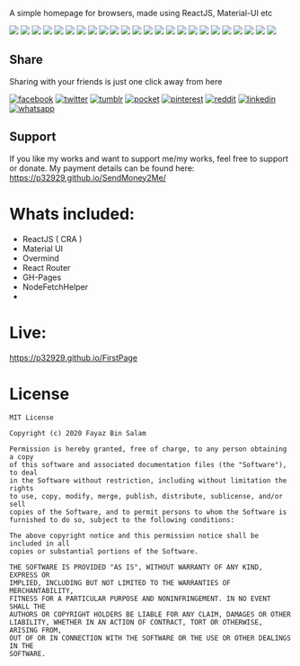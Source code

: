 A simple homepage for browsers, made using ReactJS, Material-UI etc

[![](https://badgen.net/github/release/p32929/FirstPage)]() [![](https://badgen.net/github/release/p32929/FirstPage/stable)]() [![](https://badgen.net/github/tag/p32929/FirstPage)]() [![](https://badgen.net/github/watchers/p32929/FirstPage)]() [![](https://badgen.net/github/checks/p32929/FirstPage)]() [![](https://badgen.net/github/status/p32929/FirstPage)]() [![](https://badgen.net/github/stars/p32929/FirstPage)]() [![](https://badgen.net/github/forks/p32929/FirstPage)]() [![](https://badgen.net/github/issues/p32929/FirstPage)]() [![](https://badgen.net/github/open-issues/p32929/FirstPage)]() [![](https://badgen.net/github/closed-issues/p32929/FirstPage)]() [![](https://badgen.net/github/label-issues/p32929/FirstPage/help-wanted/open)]() [![](https://badgen.net/github/prs/p32929/FirstPage)]() [![](https://badgen.net/github/open-prs/p32929/FirstPage)]() [![](https://badgen.net/github/closed-prs/p32929/FirstPage)]() [![](https://badgen.net/github/merged-prs/p32929/FirstPage)]() [![](https://badgen.net/github/commits/p32929/FirstPage)]() [![](https://badgen.net/github/last-commit/p32929/FirstPage)]() [![](https://badgen.net/github/branches/p32929/FirstPage)]() [![](https://badgen.net/github/releases/p32929/FirstPage)]() [![](https://badgen.net/github/tags/p32929/FirstPage)]() [![](https://badgen.net/github/license/p32929/FirstPage)]() [![](https://badgen.net/github/contributors/p32929/FirstPage)]() [![](https://badgen.net/github/dependents-pkg/p32929/FirstPage)]() 

## Share
Sharing with your friends is just one click away from here

[![facebook](https://image.flaticon.com/icons/png/32/124/124010.png)](https://www.facebook.com/sharer/sharer.php?u=https://github.com/p32929/FirstPage)
[![twitter](https://image.flaticon.com/icons/png/32/124/124021.png)](https://twitter.com/intent/tweet?source=https://github.com/p32929/FirstPage)
[![tumblr](https://image.flaticon.com/icons/png/32/124/124012.png)](https://www.tumblr.com/share?v=3&u=https://github.com/p32929/FirstPage)
[![pocket](https://image.flaticon.com/icons/png/32/732/732238.png)](https://getpocket.com/save?url=https://github.com/p32929/FirstPage)
[![pinterest](https://image.flaticon.com/icons/png/32/124/124039.png)](https://pinterest.com/pin/create/button/?url=https://github.com/p32929/FirstPage)
[![reddit](https://image.flaticon.com/icons/png/32/2111/2111589.png)](https://www.reddit.com/submit?url=https://github.com/p32929/FirstPage)
[![linkedin](https://image.flaticon.com/icons/png/32/1409/1409945.png)](https://www.linkedin.com/shareArticle?mini=true&url=https://github.com/p32929/FirstPage)
[![whatsapp](https://image.flaticon.com/icons/png/32/733/733585.png)](https://api.whatsapp.com/send?text=https://github.com/p32929/FirstPage)

## Support
If you like my works and want to support me/my works, feel free to support or donate. My payment details can be found here: https://p32929.github.io/SendMoney2Me/

# Whats included:
* ReactJS ( CRA )
* Material UI
* Overmind
* React Router
* GH-Pages
* NodeFetchHelper
* 

# Live:
https://p32929.github.io/FirstPage

# License
```
MIT License

Copyright (c) 2020 Fayaz Bin Salam

Permission is hereby granted, free of charge, to any person obtaining a copy
of this software and associated documentation files (the "Software"), to deal
in the Software without restriction, including without limitation the rights
to use, copy, modify, merge, publish, distribute, sublicense, and/or sell
copies of the Software, and to permit persons to whom the Software is
furnished to do so, subject to the following conditions:

The above copyright notice and this permission notice shall be included in all
copies or substantial portions of the Software.

THE SOFTWARE IS PROVIDED "AS IS", WITHOUT WARRANTY OF ANY KIND, EXPRESS OR
IMPLIED, INCLUDING BUT NOT LIMITED TO THE WARRANTIES OF MERCHANTABILITY,
FITNESS FOR A PARTICULAR PURPOSE AND NONINFRINGEMENT. IN NO EVENT SHALL THE
AUTHORS OR COPYRIGHT HOLDERS BE LIABLE FOR ANY CLAIM, DAMAGES OR OTHER
LIABILITY, WHETHER IN AN ACTION OF CONTRACT, TORT OR OTHERWISE, ARISING FROM,
OUT OF OR IN CONNECTION WITH THE SOFTWARE OR THE USE OR OTHER DEALINGS IN THE
SOFTWARE.

```
